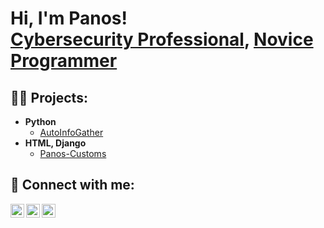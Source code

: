 <h1>Hi, I'm Panos! <br/><a href="https://www.linkedin.com/in/panagiotis-panagiotopoulos/">Cybersecurity Professional</a>, <a href="https://github.com/nihilp">Novice Programmer</a></h1>

<h2>👨‍💻 Projects:</h2>

- <b>Python</b>
  - [AutoInfoGather](https://github.com/nihilp/AutoInfoGather)
- <b>HTML, Django</b>
  - [Panos-Customs](https://github.com/nihilp/Panos-Customs)

<h2> 🤳 Connect with me:</h2>

[<img align="left" alt="PanosPngt | LinkedIn" width="22px" src="https://www.svgrepo.com/download/355096/linkedin.svg" />][linkedin]
[<img align="left" alt="PanosPngt | Twitter" width="22px" src="https://www.svgrepo.com/download/475689/twitter-color.svg" />][twitter]
[<img align="left" alt="PanosPngt | Instagram" width="22px" src="https://www.svgrepo.com/download/452229/instagram-1.svg" />][instagram]

[linkedin]: https://www.linkedin.com/in/panagiotis-panagiotopoulos/
[twitter]: https://twitter.com/PanosPngt
[instagram]: https://www.instagram.com/panos.pngt/


<!--
**nihilp/nihilp** is a ✨ _special_ ✨ repository because its `README.md` (this file) appears on your GitHub profile.

Here are some ideas to get you started:

- 🔭 I’m currently working on ...
- 🌱 I’m currently learning ...
- 👯 I’m looking to collaborate on ...
- 🤔 I’m looking for help with ...
- 💬 Ask me about ...
- 📫 How to reach me: ...
- 😄 Pronouns: ...
- ⚡ Fun fact: ...
-->
